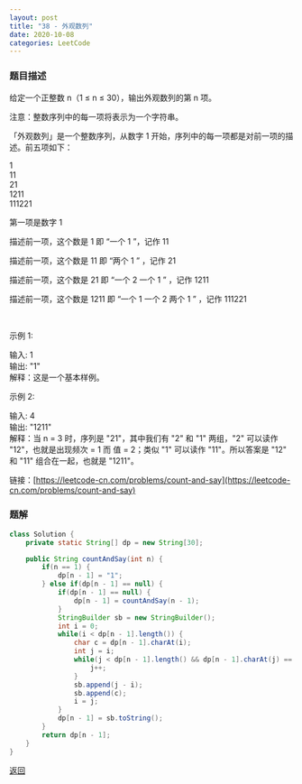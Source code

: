 ```yaml
---
layout: post
title: "38 - 外观数列"
date: 2020-10-08
categories: LeetCode
---
```


### **题目描述**
给定一个正整数 n（1 ≤ n ≤ 30），输出外观数列的第 n 项。

注意：整数序列中的每一项将表示为一个字符串。

「外观数列」是一个整数序列，从数字 1 开始，序列中的每一项都是对前一项的描述。前五项如下：

1  
11  
21  
1211  
111221  

第一项是数字 1

描述前一项，这个数是 1 即 “一个 1 ”，记作 11

描述前一项，这个数是 11 即 “两个 1 ” ，记作 21

描述前一项，这个数是 21 即 “一个 2 一个 1 ” ，记作 1211

描述前一项，这个数是 1211 即 “一个 1 一个 2 两个 1 ” ，记作 111221

 

示例 1:

输入: 1  
输出: "1"  
解释：这是一个基本样例。  

示例 2:

输入: 4  
输出: "1211"  
解释：当 n = 3 时，序列是 "21"，其中我们有 "2" 和 "1" 两组，"2" 可以读作 "12"，也就是出现频次 = 1 而 值 = 2；类似 "1" 可以读作 "11"。所以答案是 "12" 和 "11" 组合在一起，也就是 "1211"。


链接：[https://leetcode-cn.com/problems/count-and-say](https://leetcode-cn.com/problems/count-and-say)



### **题解**
``` java
class Solution {
    private static String[] dp = new String[30];

    public String countAndSay(int n) {
        if(n == 1) {
            dp[n - 1] = "1";
        } else if(dp[n - 1] == null) {
            if(dp[n - 1] == null) {
                dp[n - 1] = countAndSay(n - 1);
            }
            StringBuilder sb = new StringBuilder();
            int i = 0;
            while(i < dp[n - 1].length()) {
                char c = dp[n - 1].charAt(i);
                int j = i;
                while(j < dp[n - 1].length() && dp[n - 1].charAt(j) == c) {
                    j++;
                }
                sb.append(j - i);
                sb.append(c);
                i = j;
            }
            dp[n - 1] = sb.toString();
        }
        return dp[n - 1];
    }
}
```


[返回](https://maxwell-blog.cn/leetcode/2020/10/08/leetcode.html)